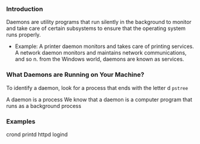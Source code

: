 ### Introduction

Daemons are utility programs that run silently in the background to monitor and take care of certain subsystems to ensure that
the operating system runs properly. 

 - Example:
A printer daemon monitors and takes care of printing services. 
A network daemon monitors and maintains network communications, and so  n.
from the Windows world, daemons are known as services.
  
### What Daemons are Running on Your Machine?

To identify a daemon, look for a process that ends with the letter d
`pstree`

A daemon is a process 
We know that a daemon is a computer program that runs as a background process

### Examples

crond
printd
httpd
logind
